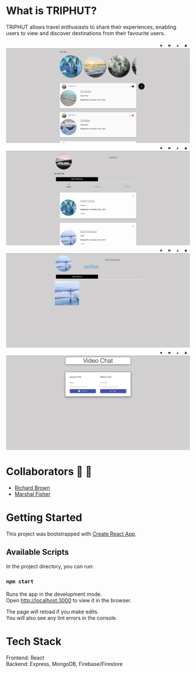 # What is TRIPHUT?

TRIPHUT allows travel enthusiasts to share their experiences, 
enabling users to view and discover destinations from their favourite users.

![screenshot](https://github.com/richsbrown/TRIPHUT/blob/main/screenShot1.png)
![screenshot](https://github.com/richsbrown/TRIPHUT/blob/main/screenShot2.png)
![screenshot](https://github.com/richsbrown/TRIPHUT/blob/main/screenShot3.png)
![screenshot](https://github.com/richsbrown/TRIPHUT/blob/main/screenShot4.png)


# Collaborators 🤝 🤝 
- [Richard Brown](https://github.com/richsbrown)
- [Marshal Fisher](https://github.com/marshalfisher)

# Getting Started

This project was bootstrapped with [Create React App](https://github.com/facebook/create-react-app).

## Available Scripts

In the project directory, you can run:

### `npm start`

Runs the app in the development mode.\
Open [http://localhost:3000](http://localhost:3000) to view it in the browser.

The page will reload if you make edits.\
You will also see any lint errors in the console.

# Tech Stack
Frontend: React
<br>
Backend: Express, MongoDB, Firebase/Firestore
